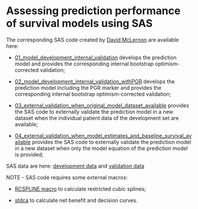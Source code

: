 # Assessing prediction performance of survival models using SAS

The corresponding SAS code created by [David McLernon](https://twitter.com/davemclernon?lang=en) are available here:

+ [01_model_development_internal_validation](https://github.com/danielegiardiello/Prediction_performance_survival/blob/main/SAS_code/01_model_development_internal_validation.sas) develops the prediction model and provides the corresponding internal bootstrap optimism-corrected validation;

+ [02_model_development_internal_validation_withPGR](https://github.com/danielegiardiello/Prediction_performance_survival/blob/main/SAS_code/02_model_development_internal_validation_withPGR.sas) develops the prediction model including the PGR marker and provides the corresponding internal bootstrap optimism-corrected validation;

+ [03_external_validation_when_original_model_dataset_available](https://github.com/danielegiardiello/Prediction_performance_survival/blob/main/SAS_code/03_external_validation_when_original_model_dataset_available.sas) provides the SAS code to externally validate the prediction model in a new dataset when the individual patient data of the development set are available;

+ [04_external_validation_when_model_estimates_and_baseline_survival_available](https://github.com/danielegiardiello/Prediction_performance_survival/blob/main/SAS_code/04_external_validation_when_model_estimates_and_baseline_survival_available.sas) provides the SAS code to externally validate the prediction model in a new dataset when only the model equation of the prediction model is provided;

SAS data are here: [development data](https://github.com/danielegiardiello/Prediction_performance_survival/blob/main/Data/rotterdam.csv) and [validation data](https://github.com/danielegiardiello/Prediction_performance_survival/blob/main/Data/gbsg.csv)

NOTE -  SAS code requires some external macros:
+ [RCSPLINE macro](https://github.com/danielegiardiello/Prediction_performance_survival/blob/main/Functions/RCSPLINE%20macro.sas) to calculate restricted cubic splines;

+ [stdca](https://github.com/danielegiardiello/Prediction_performance_survival/blob/main/Functions/stdca.sas) to calculate net benefit and decision curves.
